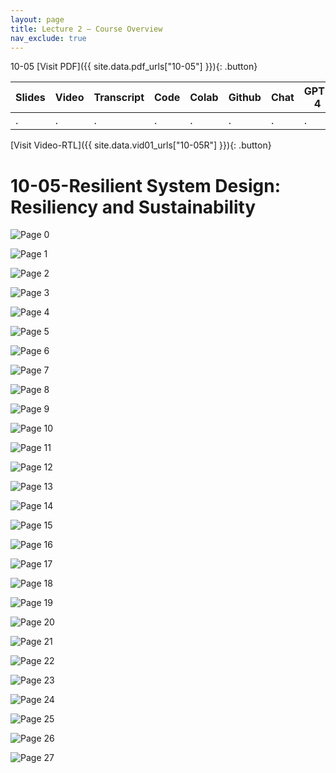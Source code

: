```yaml
---
layout: page
title: Lecture 2 – Course Overview
nav_exclude: true
---
```

10-05
[Visit PDF]({{ site.data.pdf_urls["10-05"] }}){: .button}

| Slides | Video | Transcript | Code | Colab | Github | Chat | GPT-4 | LLaMA | Galactica |
| ------ | ----- | ---------- | ---- | ----- | ------ | ---- | ----- | ----- | --------- |
| .      | .     | .          | .    | .     | .      | .    | .     | .     | .          |
[Visit Video-RTL]({{ site.data.vid01_urls["10-05R"] }}){: .button}

# 10-05-Resilient System Design: Resiliency and Sustainability

![Page 0]( /CivEng112/assets/slides/10-05/10-05_Lecture.pdf-page0.png )

![Page 1]( /CivEng112/assets/slides/10-05/10-05_Lecture.pdf-page1.png )

![Page 2]( /CivEng112/assets/slides/10-05/10-05_Lecture.pdf-page2.png )

![Page 3]( /CivEng112/assets/slides/10-05/10-05_Lecture.pdf-page3.png )

![Page 4]( /CivEng112/assets/slides/10-05/10-05_Lecture.pdf-page4.png )

![Page 5]( /CivEng112/assets/slides/10-05/10-05_Lecture.pdf-page5.png )

![Page 6]( /CivEng112/assets/slides/10-05/10-05_Lecture.pdf-page6.png )

![Page 7]( /CivEng112/assets/slides/10-05/10-05_Lecture.pdf-page7.png )

![Page 8]( /CivEng112/assets/slides/10-05/10-05_Lecture.pdf-page8.png )

![Page 9]( /CivEng112/assets/slides/10-05/10-05_Lecture.pdf-page9.png )

![Page 10]( /CivEng112/assets/slides/10-05/10-05_Lecture.pdf-page10.png )

![Page 11]( /CivEng112/assets/slides/10-05/10-05_Lecture.pdf-page11.png )

![Page 12]( /CivEng112/assets/slides/10-05/10-05_Lecture.pdf-page12.png )

![Page 13]( /CivEng112/assets/slides/10-05/10-05_Lecture.pdf-page13.png )

![Page 14]( /CivEng112/assets/slides/10-05/10-05_Lecture.pdf-page14.png )

![Page 15]( /CivEng112/assets/slides/10-05/10-05_Lecture.pdf-page15.png )

![Page 16]( /CivEng112/assets/slides/10-05/10-05_Lecture.pdf-page16.png )

![Page 17]( /CivEng112/assets/slides/10-05/10-05_Lecture.pdf-page17.png )

![Page 18]( /CivEng112/assets/slides/10-05/10-05_Lecture.pdf-page18.png )

![Page 19]( /CivEng112/assets/slides/10-05/10-05_Lecture.pdf-page19.png )

![Page 20]( /CivEng112/assets/slides/10-05/10-05_Lecture.pdf-page20.png )

![Page 21]( /CivEng112/assets/slides/10-05/10-05_Lecture.pdf-page21.png )

![Page 22]( /CivEng112/assets/slides/10-05/10-05_Lecture.pdf-page22.png )

![Page 23]( /CivEng112/assets/slides/10-05/10-05_Lecture.pdf-page23.png )

![Page 24]( /CivEng112/assets/slides/10-05/10-05_Lecture.pdf-page24.png )

![Page 25]( /CivEng112/assets/slides/10-05/10-05_Lecture.pdf-page25.png )

![Page 26]( /CivEng112/assets/slides/10-05/10-05_Lecture.pdf-page26.png )

![Page 27]( /CivEng112/assets/slides/10-05/10-05_Lecture.pdf-page27.png )

